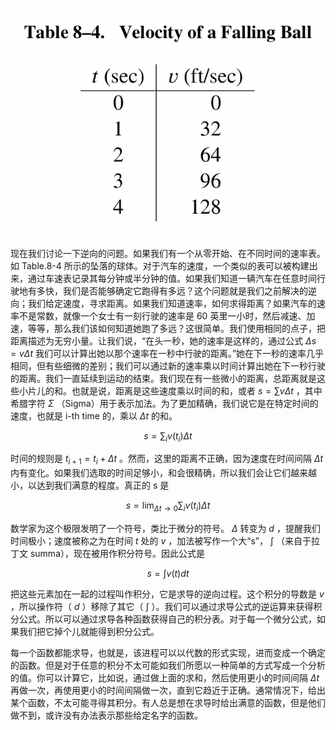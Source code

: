 ![一个坠落球体的速度表](/assets/volume-1/table-8-4.png)

现在我们讨论一下逆向的问题。如果我们有一个从零开始、在不同时间的速率表。如 Table.8-4 所示的坠落的球体。对于汽车的速度，一个类似的表可以被构建出来，通过车速表记录其每分钟或半分钟的值。如果我们知道一辆汽车在任意时间行驶地有多快，我们是否能够确定它跑得有多远？这个问题就是我们之前解决的逆向；我们给定速度，寻求距离。如果我们知道速率，如何求得距离？如果汽车的速率不是常数，就像一个女士有一刻行驶的速率是 60 英里一小时，然后减速、加速，等等，那么我们该如何知道她跑了多远？这很简单。我们使用相同的点子，把距离描述为无穷小量。让我们说，“在头一秒，她的速率是这样的，通过公式 $\Delta{s}=v\Delta{t}$ 我们可以计算出她以那个速率在一秒中行驶的距离。”她在下一秒的速率几乎相同，但有些细微的差别；我们可以通过新的速率乘以时间计算出她在下一秒行驶的距离。我们一直延续到运动的结束。我们现在有一些微小的距离，总距离就是这些小片儿的和。也就是说，距离是这些速度乘以时间的和，或者 $s=\sum{v\Delta{t}}$ ，其中希腊字符 $\Sigma$ （Sigma）用于表示加法。为了更加精确，我们说它是在特定时间的速度，也就是 i-th time 的，乘以 $\Delta{t}$ 的和。

$$s=\sum_{i}v(t_i)\Delta{t}$$

时间的规则是 $t_{i+1}=t_i+\Delta{t}$ 。然而，这里的距离不正确，因为速度在时间间隔 $\Delta{t}$ 内有变化。如果我们选取的时间足够小，和会很精确，所以我们会让它们越来越小，以达到我们满意的程度。真正的 s 是

$$s=\lim_{\Delta{t} \to 0}\sum_{i}v(t_i)\Delta{t}$$

数学家为这个极限发明了一个符号，类比于微分的符号。 $\Delta$ 转变为 $d$ ，提醒我们时间极小；速度被称之为在时间 $t$ 处的 $v$ ，加法被写作一个大“s”， $\int$ （来自于拉丁文 summa），现在被用作积分符号。因此公式是

$$s=\int{v(t)dt}$$

把这些元素加在一起的过程叫作积分，它是求导的逆向过程。这个积分的导数是 $v$ ，所以操作符（ $d$ ）移除了其它（ $\int$ ）。我们可以通过求导公式的逆运算来获得积分公式。所以可以通过求导各种函数获得自己的积分表。对于每一个微分公式，如果我们把它掉个儿就能得到积分公式。

每一个函数都能求导，也就是，该进程可以以代数的形式实现，进而变成一个确定的函数。但是对于任意的积分不太可能如我们所愿以一种简单的方式写成一个分析的值。你可以计算它，比如说，通过做上面的求和，然后使用更小的时间间隔 $\Delta{t}$ 再做一次，再使用更小的时间间隔做一次，直到它趋近于正确。通常情况下，给出某个函数，不太可能寻得其积分。有人总是想在求导时给出满意的函数，但是他们做不到，或许没有办法表示那些给定名字的函数。